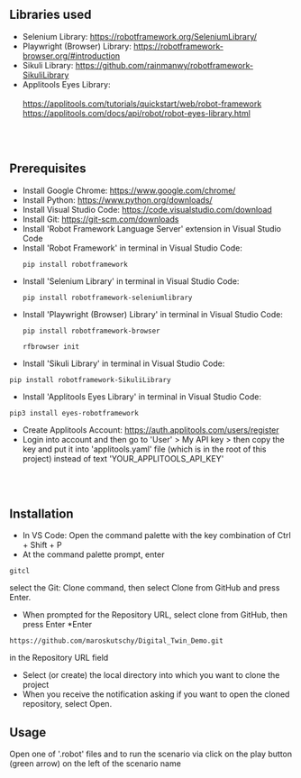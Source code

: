 ## Libraries used

* Selenium Library: https://robotframework.org/SeleniumLibrary/
* Playwright (Browser) Library: https://robotframework-browser.org/#introduction
* Sikuli Library: https://github.com/rainmanwy/robotframework-SikuliLibrary
* Applitools Eyes Library: 
  <br/><br/>
  https://applitools.com/tutorials/quickstart/web/robot-framework 
  https://applitools.com/docs/api/robot/robot-eyes-library.html

<br/><br/>

## Prerequisites

* Install Google Chrome: https://www.google.com/chrome/
* Install Python: https://www.python.org/downloads/
* Install Visual Studio Code: https://code.visualstudio.com/download
* Install Git: https://git-scm.com/downloads
* Install 'Robot Framework Language Server' extension in Visual Studio Code
* Install 'Robot Framework' in terminal in Visual Studio Code:
  ```
  pip install robotframework
  ```
* Install 'Selenium Library' in terminal in Visual Studio Code:
  ```
  pip install robotframework-seleniumlibrary
  ```
* Install 'Playwright (Browser) Library' in terminal in Visual Studio Code:
  ```
  pip install robotframework-browser
  ```  
  ```
  rfbrowser init
  ```  
 * Install 'Sikuli Library' in terminal in Visual Studio Code:
  ```
  pip install robotframework-SikuliLibrary
  ``` 
  * Install 'Applitools Eyes Library' in terminal in Visual Studio Code:
  ```
  pip3 install eyes-robotframework
  ``` 
  * Create Applitools Account: https://auth.applitools.com/users/register
  * Login into account and then go to 'User' > My API key > then copy the key
    and put it into 'applitools.yaml' file (which is in the root of this project) instead of 
    text 'YOUR_APPLITOOLS_API_KEY'

<br/><br/>

## Installation

* In VS Code: Open the command palette with the key combination of Ctrl + Shift + P
* At the command palette prompt, enter 
```
gitcl
```
select the Git: Clone command, then select Clone from GitHub and press Enter.
* When prompted for the Repository URL, select clone from GitHub, then press Enter
*Enter
```
https://github.com/maroskutschy/Digital_Twin_Demo.git
```
in the Repository URL field
* Select (or create) the local directory into which you want to clone the project
* When you receive the notification asking if you want to open the cloned repository, select Open.

## Usage

Open one of '.robot' files and to run the scenario via click on the play button (green arrow) on the left of the scenario name




